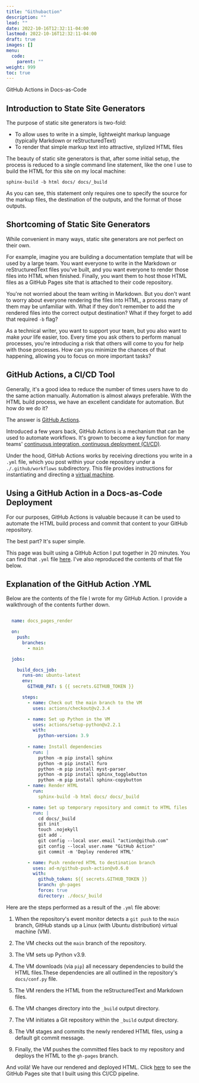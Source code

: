 ```yaml
---
title: "Githubaction"
description: ""
lead: ""
date: 2022-10-16T12:32:11-04:00
lastmod: 2022-10-16T12:32:11-04:00
draft: true
images: []
menu:
  code:
    parent: ""
weight: 999
toc: true
---
```


 GitHub Actions in Docs-as-Code 

## Introduction to State Site Generators

The purpose of static site generators is two-fold:

- To allow uses to write in a simple, lightweight markup language (typically Markdown or reStructuredText)
- To render that simple markup text into attractive, stylized HTML files

The beauty of static site generators is that, after some initial setup, the process is reduced to a single command line statement, like the one I use to build the HTML for this site on my local machine:

```
sphinx-build -b html docs/ docs/_build
```

As you can see, this statement only requires one to specify the source for the markup files, the destination of the outputs, and the format of those outputs.

## Shortcoming of Static Site Generators

While convenient in many ways, static site generators are not perfect on their own.

For example, imagine you are building a documentation template that will be used by a large team. You want everyone to write in the Markdown or reStructuredText files you've built, and you want everyone to render those files into HTML when finished. Finally, you want them to host those HTML files as a GitHub Pages site that is attached to their code repository.

You're not worried about the team writing in Markdown. But you don't want to worry about everyone rendering the files into HTML, a process many of them may be unfamiliar with. What if they don't remember to add the rendered files into the correct output destination? What if they forget to add that required `-b` flag? 

As a technical writer, you want to support your team, but you also want to make *your* life easier, too. Every time you ask others to perform manual processes, you're introducing a risk that others will come to you for help with those processes. How can you minimize the chances of that happening, allowing you to focus on more important tasks?

## GitHub Actions, a CI/CD Tool

Generally, it's a good idea to reduce the number of times users have to do the same action manually. Automation is almost always preferable. With the HTML build process, we have an excellent candidate for automation. But how do we do it?

The answer is [GitHub Actions](https://github.com/features/actions>).

Introduced a few years back, GitHub Actions is a mechanism that can be used to automate workflows. It's grown to become a key function for many teams' [continuous integration, continuous deployment (CI/CD)](https://www.redhat.com/en/topics/devops/what-is-ci-cd). 

Under the hood, GitHub Actions works by receiving directions you write in a `.yml` file, which you post within your code repository under a `./.github/workflows` subdirectory. This file provides instructions for instantiating and directing a [virtual machine](https://www.vmware.com/topics/glossary/content/virtual-machine.html).

## Using a GitHub Action in a Docs-as-Code Deployment

For our purposes, GitHub Actions is valuable because it can be used to automate the HTML build process and commit that content to your GitHub repository.

The best part? It's super simple.

This page was built using a GitHub Action I put together in 20 minutes. You can find that `.yml` file [here](https://github.com/redsoxfan0219/sphinx-action-test/blob/main/.github/workflows/docs_pages.yaml). I've also reproduced the contents of that file below.

## Explanation of the GitHub Action .YML 

Below are the contents of the file I wrote for my GitHub Action. I provide a walkthrough of the contents further down. 

```yaml

  name: docs_pages_render

  on:
    push:
      branches:
        - main

  jobs:

    build_docs_job:
      runs-on: ubuntu-latest
      env: 
        GITHUB_PAT: $ {{ secrets.GITHUB_TOKEN }}

      steps: 
        - name: Check out the main branch to the VM
          uses: actions/checkout@v2.3.4

        - name: Set up Python in the VM
          uses: actions/setup-python@v2.2.1
          with:
            python-version: 3.9
        
        - name: Install dependencies
          run: |
            python -m pip install sphinx
            python -m pip install furo
            python -m pip install myst-parser
            python -m pip install sphinx_togglebutton
            python -m pip install sphinx-copybutton
        - name: Render HTML
          run:
            sphinx-build -b html docs/ docs/_build

        - name: Set up temporary repository and commit to HTML files
          run: |
            cd docs/_build
            git init
            touch .nojekyll
            git add .
            git config --local user.email "action@github.com"
            git config --local user.name "GitHub Action"
            git commit -m 'Deploy rendered HTML'

        - name: Push rendered HTML to destination branch
          uses: ad-m/github-push-action@v0.6.0
          with:
            github_token: ${{ secrets.GITHUB_TOKEN }}
            branch: gh-pages
            force: true
            directory: ./docs/_build

```

Here are the steps performed as a result of the `.yml` file above:

1. When the repository's event monitor detects a `git push` to the `main` branch, GitHub stands up a Linux (with Ubuntu distribution) virtual machine (VM).

2. The VM checks out the `main` branch of the repository.

3. The VM sets up Python v3.9.

4. The VM downloads (via `pip`) all necessary dependencies to build the HTML files.These dependencies are all outlined in the repository's `docs/conf.py` file.

5. The VM renders the HTML from the reStructuredText and Markdown files.

6. The VM changes directory into the `_build` output directory.

7. The VM initiates a Git repository within the `_build` output directory.

8. The VM stages and commits the newly rendered HTML files, using a default git commit message.

9. Finally, the VM pushes the committed files back to my repository and deploys the HTML to the `gh-pages` branch.

And voilà! We have our rendered and deployed HTML. Click [here](https://redsoxfan0219.github.io/sphinx-github-action/) to see the GitHub Pages site that I built using this CI/CD pipeline.